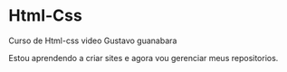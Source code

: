 # Html-Css
 Curso de Html-css video Gustavo guanabara

 Estou aprendendo a criar sites e agora vou gerenciar meus repositorios.
